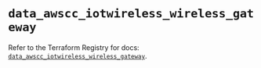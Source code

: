 # `data_awscc_iotwireless_wireless_gateway`

Refer to the Terraform Registry for docs: [`data_awscc_iotwireless_wireless_gateway`](https://registry.terraform.io/providers/hashicorp/awscc/0.70.0/docs/data-sources/iotwireless_wireless_gateway).
